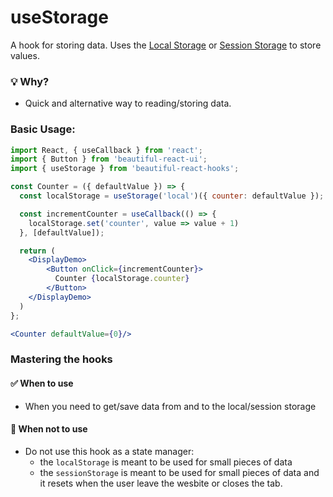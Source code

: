 # useStorage

A hook for storing data. Uses the [Local Storage](https://developer.mozilla.org/en-US/docs/Web/API/Window/localStorage) or [Session Storage](https://developer.mozilla.org/en-US/docs/Web/API/Window/sessionStorage) to store values.

### 💡 Why?

- Quick and alternative way to reading/storing data.

### Basic Usage:

```jsx harmony
import React, { useCallback } from 'react';
import { Button } from 'beautiful-react-ui';
import { useStorage } from 'beautiful-react-hooks';

const Counter = ({ defaultValue }) => {
  const localStorage = useStorage('local')({ counter: defaultValue });

  const incrementCounter = useCallback(() => {
    localStorage.set('counter', value => value + 1)
  }, [defaultValue]);

  return (
    <DisplayDemo>
        <Button onClick={incrementCounter}>
          Counter {localStorage.counter}
        </Button>
    </DisplayDemo>
  )
};

<Counter defaultValue={0}/>
```

### Mastering the hooks

#### ✅ When to use

- When you need to get/save data from and to the local/session storage

#### 🛑 When not to use

- Do not use this hook as a state manager:
  - the `localStorage` is meant to be used for small pieces of data
  - the `sessionStorage` is meant to be used for small pieces of data and it resets when the user leave the wesbite or closes the tab.
